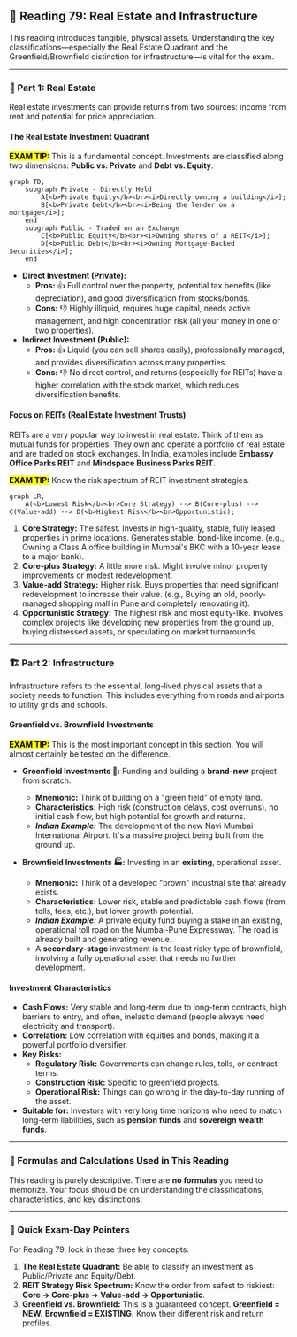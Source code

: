 ## 🌟 Reading 79: Real Estate and Infrastructure

This reading introduces tangible, physical assets. Understanding the key classifications—especially the Real Estate Quadrant and the Greenfield/Brownfield distinction for infrastructure—is vital for the exam.

-----

###  🏢 Part 1: Real Estate

Real estate investments can provide returns from two sources: income from rent and potential for price appreciation.

#### The Real Estate Investment Quadrant

**<mark>EXAM TIP:</mark>** This is a fundamental concept. Investments are classified along two dimensions: **Public vs. Private** and **Debt vs. Equity**.

```mermaid
graph TD;
    subgraph Private - Directly Held
        A[<b>Private Equity</b><br><i>Directly owning a building</i>];
        B[<b>Private Debt</b><br><i>Being the lender on a mortgage</i>];
    end
    subgraph Public - Traded on an Exchange
        C[<b>Public Equity</b><br><i>Owning shares of a REIT</i>];
        D[<b>Public Debt</b><br><i>Owning Mortgage-Backed Securities</i>];
    end
```

  * **Direct Investment (Private):**
      * **Pros:** 👍 Full control over the property, potential tax benefits (like depreciation), and good diversification from stocks/bonds.
      * **Cons:** 👎 Highly illiquid, requires huge capital, needs active management, and high concentration risk (all your money in one or two properties).
  * **Indirect Investment (Public):**
      * **Pros:** 👍 Liquid (you can sell shares easily), professionally managed, and provides diversification across many properties.
      * **Cons:** 👎 No direct control, and returns (especially for REITs) have a higher correlation with the stock market, which reduces diversification benefits.

#### Focus on REITs (Real Estate Investment Trusts)

REITs are a very popular way to invest in real estate. Think of them as mutual funds for properties. They own and operate a portfolio of real estate and are traded on stock exchanges. In India, examples include **Embassy Office Parks REIT** and **Mindspace Business Parks REIT**.

**<mark>EXAM TIP:</mark>** Know the risk spectrum of REIT investment strategies.

```mermaid
graph LR;
    A(<b>Lowest Risk</b><br>Core Strategy) --> B(Core-plus) --> C(Value-add) --> D(<b>Highest Risk</b><br>Opportunistic);
```

1.  **Core Strategy:** The safest. Invests in high-quality, stable, fully leased properties in prime locations. Generates stable, bond-like income. (e.g., Owning a Class A office building in Mumbai's BKC with a 10-year lease to a major bank).
2.  **Core-plus Strategy:** A little more risk. Might involve minor property improvements or modest redevelopment.
3.  **Value-add Strategy:** Higher risk. Buys properties that need significant redevelopment to increase their value. (e.g., Buying an old, poorly-managed shopping mall in Pune and completely renovating it).
4.  **Opportunistic Strategy:** The highest risk and most equity-like. Involves complex projects like developing new properties from the ground up, buying distressed assets, or speculating on market turnarounds.

-----

###  🏗️ Part 2: Infrastructure

Infrastructure refers to the essential, long-lived physical assets that a society needs to function. This includes everything from roads and airports to utility grids and schools.

#### Greenfield vs. Brownfield Investments

**<mark>EXAM TIP:</mark>** This is the most important concept in this section. You will almost certainly be tested on the difference.

  * **Greenfield Investments 🌱:** Funding and building a **brand-new** project from scratch.

      * **Mnemonic:** Think of building on a "green field" of empty land.
      * **Characteristics:** High risk (construction delays, cost overruns), no initial cash flow, but high potential for growth and returns.
      * ***Indian Example:*** The development of the new Navi Mumbai International Airport. It's a massive project being built from the ground up.

  * **Brownfield Investments 🏭:** Investing in an **existing**, operational asset.

      * **Mnemonic:** Think of a developed "brown" industrial site that already exists.
      * **Characteristics:** Lower risk, stable and predictable cash flows (from tolls, fees, etc.), but lower growth potential.
      * ***Indian Example:*** A private equity fund buying a stake in an existing, operational toll road on the Mumbai-Pune Expressway. The road is already built and generating revenue.
      * A **secondary-stage** investment is the least risky type of brownfield, involving a fully operational asset that needs no further development.

#### Investment Characteristics

  * **Cash Flows:** Very stable and long-term due to long-term contracts, high barriers to entry, and often, inelastic demand (people always need electricity and transport).
  * **Correlation:** Low correlation with equities and bonds, making it a powerful portfolio diversifier.
  * **Key Risks:**
      * **Regulatory Risk:** Governments can change rules, tolls, or contract terms.
      * **Construction Risk:** Specific to greenfield projects.
      * **Operational Risk:** Things can go wrong in the day-to-day running of the asset.
  * **Suitable for:** Investors with very long time horizons who need to match long-term liabilities, such as **pension funds** and **sovereign wealth funds**.

-----

###  📝 Formulas and Calculations Used in This Reading

This reading is purely descriptive. There are **no formulas** you need to memorize. Your focus should be on understanding the classifications, characteristics, and key distinctions.

-----

###  🚀 Quick Exam-Day Pointers

For Reading 79, lock in these three key concepts:

1.  **The Real Estate Quadrant:** Be able to classify an investment as Public/Private and Equity/Debt.
2.  **REIT Strategy Risk Spectrum:** Know the order from safest to riskiest: **Core → Core-plus → Value-add → Opportunistic**.
3.  **Greenfield vs. Brownfield:** This is a guaranteed concept. **Greenfield = NEW.** **Brownfield = EXISTING.** Know their different risk and return profiles.